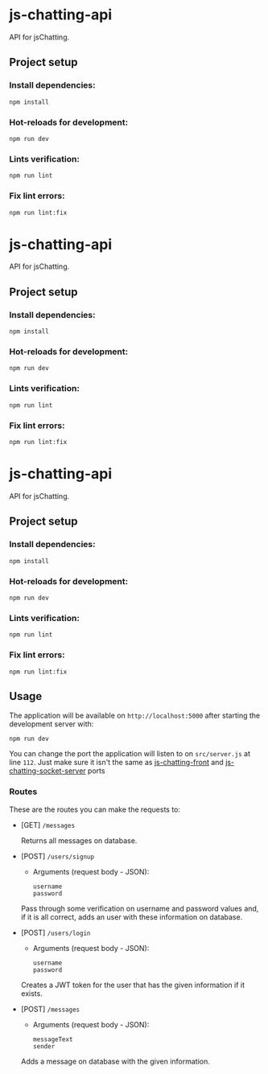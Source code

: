 # js-chatting-api
API for jsChatting.

## Project setup

### Install dependencies:
```
npm install
```

### Hot-reloads for development:
```
npm run dev
```

### Lints verification:
```
npm run lint
```

###  Fix lint errors:
```
npm run lint:fix
```

# js-chatting-api
API for jsChatting.

## Project setup

### Install dependencies:
```
npm install
```

### Hot-reloads for development:
```
npm run dev
```

### Lints verification:
```
npm run lint
```

###  Fix lint errors:
```
npm run lint:fix
```

# js-chatting-api
API for jsChatting.

## Project setup

### Install dependencies:
```
npm install
```

### Hot-reloads for development:
```
npm run dev
```

### Lints verification:
```
npm run lint
```

###  Fix lint errors:
```
npm run lint:fix
```

## Usage

The application will be available on `http://localhost:5000` after starting the development server with:
```
npm run dev
```
You can change the port the application will listen to on `src/server.js` at line `112`. Just make sure it isn't the same as [js-chatting-front](https://github.com/KaiqueSR/js-chatting-front) and [js-chatting-socket-server](https://github.com/KaiqueSR/js-chatting-socket-server) ports

### Routes

These are the routes you can make the requests to:

- [GET] `/messages`

    Returns all messages on database.

- [POST] `/users/signup`

    - Arguments (request body - JSON):

        `username`<br>
        `password`
    
    Pass through some verification on username and password values and, if it is all correct, adds an user with these information on database.

- [POST] `/users/login`

    - Arguments (request body - JSON):

        `username`<br>
        `password`

    Creates a JWT token for the user that has the given information if it exists.

- [POST] `/messages`

    - Arguments (request body - JSON):

        `messageText`<br>
        `sender`

    Adds a message on database with the given information.